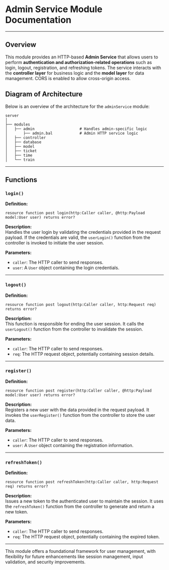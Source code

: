 # Admin Service Module Documentation

---

## Overview
This module provides an HTTP-based **Admin Service** that allows users to perform 
**authentication and authorization-related operations** such as login, logout, registration, 
and refreshing tokens. The service interacts with the **controller layer** for business logic 
and the **model layer** for data management. CORS is enabled to allow cross-origin access.

## Diagram of Architecture  
Below is an overview of the architecture for the `adminService` module:  

```
server
│
├── modules
│   ├── admin                    # Handles admin-specific logic
│       ├── admin.bal            # Admin HTTP service logic
│   ├── controller              
│   ├── database                 
│   ├── model                    
│   ├── ticket                
│   ├── time                    
│   └── train                  
```

---  

## Functions  

### `login()`  
**Definition:**  
```ballerina
resource function post login(http:Caller caller, @http:Payload model:User user) returns error?
```
**Description:**  
Handles the user login by validating the credentials provided in the request payload. If the credentials are valid, the `userLogin()` function from the controller is invoked to initiate the user session.  

**Parameters:**  
- `caller`: The HTTP caller to send responses.  
- `user`: A `User` object containing the login credentials.  

---

### `logout()`  
**Definition:**  
```ballerina
resource function post logout(http:Caller caller, http:Request req) returns error?
```
**Description:**  
This function is responsible for ending the user session. It calls the `userLogout()` function from the controller to invalidate the session.  

**Parameters:**  
- `caller`: The HTTP caller to send responses.  
- `req`: The HTTP request object, potentially containing session details.

---

### `register()`  
**Definition:**  
```ballerina
resource function post register(http:Caller caller, @http:Payload model:User user) returns error?
```
**Description:**  
Registers a new user with the data provided in the request payload. It invokes the `userRegister()` function from the controller to store the user data.  

**Parameters:**  
- `caller`: The HTTP caller to send responses.  
- `user`: A `User` object containing the registration information.  

---

### `refreshToken()`  
**Definition:**  
```ballerina
resource function post refreshToken(http:Caller caller, http:Request req) returns error?
```
**Description:**  
Issues a new token to the authenticated user to maintain the session. It uses the `refreshToken()` function from the controller to generate and return a new token.  

**Parameters:**  
- `caller`: The HTTP caller to send responses.  
- `req`: The HTTP request object, potentially containing the expired token.

---

This module offers a foundational framework for user management, with flexibility for future enhancements like session management, input validation, and security improvements.
